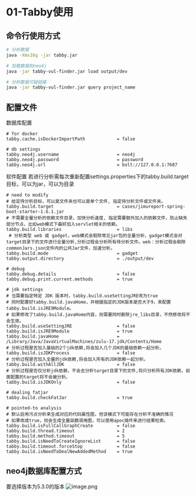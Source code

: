 # 01-Tabby使用

## 命令行使用方式
```bash
# 分析数据
java -Xmx16g -jar tabby.jar

# 加载数据到neo4j
java -jar tabby-vul-finder.jar load output/dev

# 分析数据可疑链路
java -jar tabby-vul-finder.jar query project_name
```
## 配置文件
数据库配置
```properties
# for docker
tabby.cache.isDockerImportPath            = false

# db settings
tabby.neo4j.username                      = neo4j
tabby.neo4j.password                      = password
tabby.neo4j.url                           = bolt://127.0.0.1:7687
```
软件配置
若进行分析需每次重新配置settings.properties下的tabby.build.target目标，可以为jar，可以为目录
```properties
# need to modify
# 给定待分析目标，可以是文件夹也可以是单个文件, 指定待分析文件或文件夹。
tabby.build.target                        = cases/jimureport-spring-boot-starter-1.6.1.jar
# 不需要全量分析的依赖文件目录，加快分析速度, 指定需要额外加入的依赖文件，防止缺失部分节点，比如web模式下最好加入servlet相关的依赖。
tabby.build.libraries                     = libs
 # 分析类型 web 或 gadget，web模式会剔除常见jar包的全量分析，gadget模式会对target目录下的文件进行全量分析,分析过程会分析所有待分析文件。web：分析过程会剔除commonJars.json文件内的公共Jar文件，加速分析。
tabby.build.mode                          = gadget
tabby.output.directory                    = ./output/dev

# debug
tabby.debug.details                       = false
tabby.debug.print.current.methods         = true

# jdk settings
# 当需要指定特定 JDK 版本时，tabby.build.useSettingJRE改为true
# 同时配置好tabby.build.javaHome，并根据指定的JDK版本是否大于9，来配置tabby.build.isJRE9Module。
# 如果修改了tabby.build.javaHome内容，则需要同时删除jre_libs目录，不然修改将不会生效。
tabby.build.useSettingJRE                 = false
tabby.build.isJRE9Module                  = true
tabby.build.javaHome                      = /Library/Java/JavaVirtualMachines/zulu-17.jdk/Contents/Home
# 分析过程是否加入基础的2个jdk依赖,将会加入几个JDK的基础依赖一起分析。
tabby.build.isJDKProcess                  = false
# 分析过程是否加入全量的jdk依赖,将会加入所有的JDK依赖一起分析。
tabby.build.withAllJDK                    = false
# 分析过程是否仅分析jdk依赖，不会去分析target目录下的文件,将只分析所有JDK依赖，前面配置的target将不会被分析。
tabby.build.isJDKOnly                     = false

# dealing fatjar
tabby.build.checkFatJar                   = true

# pointed-to analysis
# 默认启用污点分析来生成对应的代码属性图，但该模式下可能存在分析不准确的情况
# 如果改成true，则会生成全量函数调用图，可以使用apoc插件来进行结果检索。
tabby.build.isFullCallGraphCreate         = false
tabby.build.thread.timeout                = 2
tabby.build.method.timeout                = 5
tabby.build.isNeedToCreateIgnoreList      = false
tabby.build.timeout.forceStop             = false
tabby.build.isNeedToDealNewAddedMethod    = true
```
## neo4j数据库配置方式
要选择版本为5.3.0的版本
![image.png](https://cdn.nlark.com/yuque/0/2024/png/1348791/1714111685867-d0f72533-3e67-4017-a3f8-1a16df514688.png#averageHue=%23fdfcfc&clientId=u2002b408-7f7c-4&from=paste&height=372&id=u014971ef&originHeight=372&originWidth=515&originalType=binary&ratio=1&rotation=0&showTitle=false&size=13404&status=done&style=none&taskId=u1aa32556-4c7c-4861-93ee-b0b3c3a2dcd&title=&width=515)
